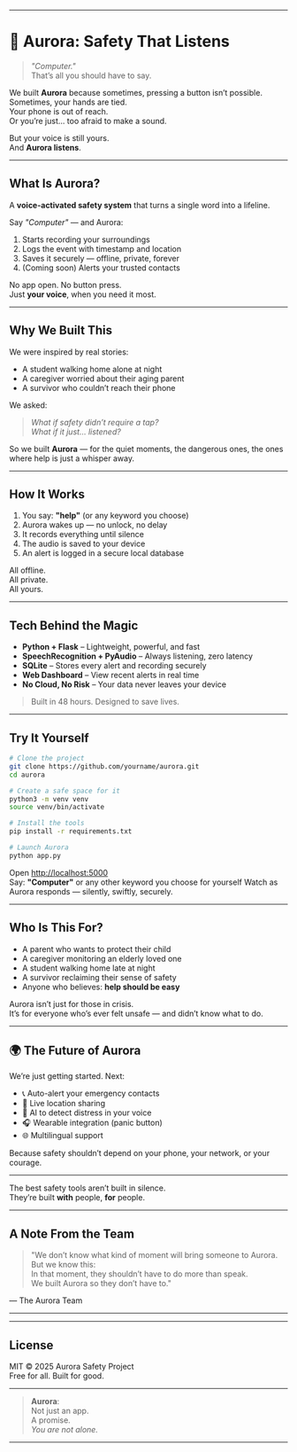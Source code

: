 
---

# 🌌 Aurora: Safety That Listens

> *"Computer."*  
> That’s all you should have to say.

We built **Aurora** because sometimes, pressing a button isn’t possible.  
Sometimes, your hands are tied.  
Your phone is out of reach.  
Or you’re just… too afraid to make a sound.

But your voice is still yours.  
And **Aurora listens**.

---

##  What Is Aurora?

A **voice-activated safety system** that turns a single word into a lifeline.

Say *"Computer"* — and Aurora:
1.  Starts recording your surroundings
2.  Logs the event with timestamp and location
3.  Saves it securely — offline, private, forever
4.  (Coming soon) Alerts your trusted contacts

No app open. No button press.  
Just **your voice**, when you need it most.

---

##  Why We Built This

We were inspired by real stories:
- A student walking home alone at night
- A caregiver worried about their aging parent
- A survivor who couldn’t reach their phone

We asked:  
> _What if safety didn’t require a tap?_  
> _What if it just… listened?_

So we built **Aurora** — for the quiet moments, the dangerous ones, the ones where help is just a whisper away.

---

## How It Works

1. You say: **"help"** (or any keyword you choose)
2. Aurora wakes up — no unlock, no delay
3. It records everything until silence
4. The audio is saved to your device
5. An alert is logged in a secure local database

All offline.  
All private.  
All yours.

---

##  Tech Behind the Magic

-  **Python + Flask** – Lightweight, powerful, and fast
-  **SpeechRecognition + PyAudio** – Always listening, zero latency
-  **SQLite** – Stores every alert and recording securely
-  **Web Dashboard** – View recent alerts in real time
-  **No Cloud, No Risk** – Your data never leaves your device

> Built in 48 hours. Designed to save lives.

---

##  Try It Yourself

```bash
# Clone the project
git clone https://github.com/yourname/aurora.git
cd aurora

# Create a safe space for it
python3 -m venv venv
source venv/bin/activate

# Install the tools
pip install -r requirements.txt

# Launch Aurora
python app.py
```

Open [http://localhost:5000](http://localhost:5000)  
Say: **"Computer"**  or any other keyword you choose for yourself
Watch as Aurora responds — silently, swiftly, securely.

---

##  Who Is This For?

-  A parent who wants to protect their child
-  A caregiver monitoring an elderly loved one
-  A student walking home late at night
-  A survivor reclaiming their sense of safety
-  Anyone who believes: **help should be easy**

Aurora isn’t just for those in crisis.  
It’s for everyone who’s ever felt unsafe — and didn’t know what to do.

---

## 🌍 The Future of Aurora

We’re just getting started. Next:
- 📞 Auto-alert your emergency contacts
- 📍 Live location sharing
- 🧠 AI to detect distress in your voice
- 🎧 Wearable integration (panic button)
- 🌐 Multilingual support

Because safety shouldn’t depend on your phone, your network, or your courage.

---


The best safety tools aren’t built in silence.  
They’re built **with** people, **for** people.

---

##  A Note From the Team

> "We don’t know what kind of moment will bring someone to Aurora.  
> But we know this:  
> In that moment, they shouldn’t have to do more than speak.  
> We built Aurora so they don’t have to."

— The Aurora Team

---


---

##  License

MIT © 2025 Aurora Safety Project  
Free for all. Built for good.

---

>  **Aurora**:  
> Not just an app.  
> A promise.  
> *You are not alone.*

---
